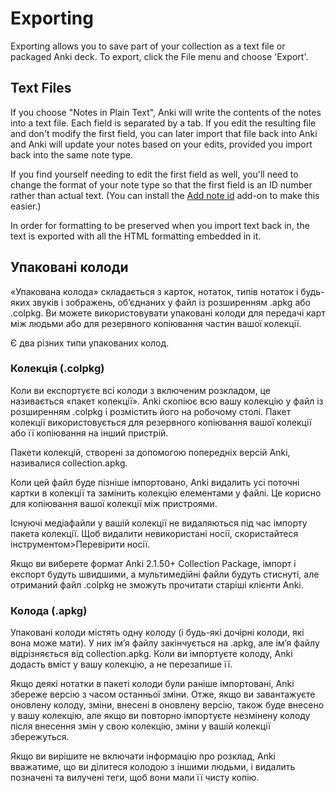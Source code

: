 # Exporting

<!-- toc -->

Exporting allows you to save part of your collection as a text file or
packaged Anki deck. To export, click the File menu and choose 'Export'.

## Text Files

If you choose "Notes in Plain Text", Anki will write the contents of the
notes into a text file. Each field is separated by a tab. If you edit
the resulting file and don't modify the first field, you can later
import that file back into Anki and Anki will update your notes based on
your edits, provided you import back into the same note type.

If you find yourself needing to edit the first field as well, you'll
need to change the format of your note type so that the first field is
an ID number rather than actual text. (You can install
the [Add note id](https://ankiweb.net/shared/info/1672832404)
add-on to make this easier.)

In order for formatting to be preserved when you import text back in,
the text is exported with all the HTML formatting embedded in it.

## Упаковані колоди

«Упакована колода» складається з карток, нотаток, типів нотаток і будь-яких звуків і зображень,
об’єднаних у файл із розширенням .apkg або .colpkg. Ви можете використовувати упаковані колоди
для передачі карт між людьми або для резервного копіювання частин вашої колекції.

Є два різних типи упакованих колод.

### Колекція (.colpkg)

Коли ви експортуєте всі колоди з включеним розкладом, це називається «пакет колекції».
Anki скопіює всю вашу колекцію у файл із розширенням .colpkg і розмістить його на робочому столі.
Пакет колекції використовується для резервного копіювання вашої колекції або її копіювання на
інший пристрій.

Пакети колекцій, створені за допомогою попередніх версій Anki,
називалися collection.apkg.

Коли цей файл буде пізніше імпортовано, Anki видалить усі поточні картки в колекції
та замінить колекцію елементами у файлі. Це корисно для копіювання вашої колекції
між пристроями.

Існуючі медіафайли у вашій колекції не видаляються під час імпорту пакета колекції.
Щоб видалити невикористані носії, скористайтеся інструментом&gt;Перевірити носії.

Якщо ви виберете формат Anki 2.1.50+ Collection Package, імпорт і експорт будуть швидшими,
а мультимедійні файли будуть стиснуті, але отриманий файл .colpkg не зможуть прочитати
старіші клієнти Anki.

### Колода (.apkg)

Упаковані колоди містять одну колоду (і будь-які дочірні колоди, які вона може мати).
У них ім’я файлу закінчується на .apkg, але ім’я файлу відрізняється від collection.apkg.
Коли ви імпортуєте колоду, Anki додасть вміст у вашу колекцію, а не перезапише її.

Якщо деякі нотатки в пакеті колоди були раніше імпортовані, Anki збереже версію з часом останньої зміни.
Отже, якщо ви завантажуєте оновлену колоду, зміни, внесені в оновлену версію, також буде внесено у вашу колекцію,
але якщо ви повторно імпортуєте незмінену колоду після внесення змін у свою колекцію,
зміни у вашій колекції збережуться.

Якщо ви вирішите не включати інформацію про розклад, Anki вважатиме, що ви ділитеся колодою з іншими людьми,
і видалить позначені та вилучені теги, щоб вони мали її чисту копію.
